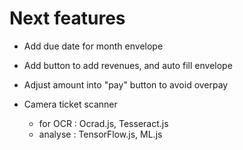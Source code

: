 
# Next features

- Add due date for month envelope
- Add button to add revenues, and auto fill envelope
- Adjust amount into "pay" button to avoid overpay

- Camera ticket scanner
    * for OCR : Ocrad.js, Tesseract.js
    * analyse : TensorFlow.js, ML.js
